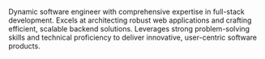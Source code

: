 Dynamic software engineer with comprehensive expertise in full-stack development. Excels at architecting robust web applications and crafting efficient, scalable backend solutions. Leverages strong problem-solving skills and technical proficiency to deliver innovative, user-centric software products.
